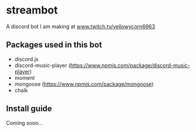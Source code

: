 # streambot
A discord bot I am making at www.twitch.tv/yellowycorn6963 <div>
## Packages used in this bot <div>
- discord.js
- discord-music-player (https://www.npmjs.com/package/discord-music-player) 
- moment
- mongoose (https://www.npmjs.com/package/mongoose)
- chalk


## Install guide
Coming soon...
